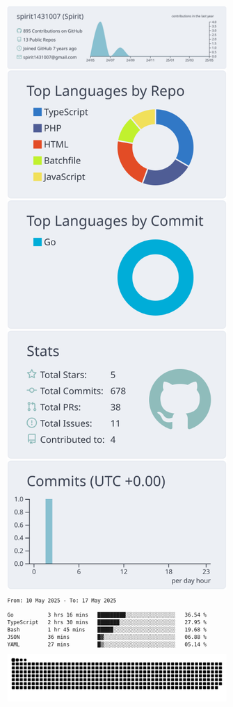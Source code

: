 [![](https://raw.githubusercontent.com/spirit1431007/spirit1431007/master/profile-summary-card-output/nord_bright/0-profile-details.svg)](https://git.io/spiritx)
[![](https://raw.githubusercontent.com/spirit1431007/spirit1431007/master/profile-summary-card-output/nord_bright/1-repos-per-language.svg)](https://git.io/spiritx) [![](https://raw.githubusercontent.com/spirit1431007/spirit1431007/master/profile-summary-card-output/nord_bright/2-most-commit-language.svg)](https://git.io/spiritx)
[![](https://raw.githubusercontent.com/spirit1431007/spirit1431007/master/profile-summary-card-output/nord_bright/3-stats.svg)](https://git.io/spiritx) [![](https://raw.githubusercontent.com/spirit1431007/spirit1431007/master/profile-summary-card-output/nord_bright/4-productive-time.svg)](https://git.io/spiritx)

<!--START_SECTION:waka-->

```txt
From: 10 May 2025 - To: 17 May 2025

Go           3 hrs 16 mins   █████████░░░░░░░░░░░░░░░░   36.54 %
TypeScript   2 hrs 30 mins   ███████░░░░░░░░░░░░░░░░░░   27.95 %
Bash         1 hr 45 mins    █████░░░░░░░░░░░░░░░░░░░░   19.68 %
JSON         36 mins         █▓░░░░░░░░░░░░░░░░░░░░░░░   06.88 %
YAML         27 mins         █▒░░░░░░░░░░░░░░░░░░░░░░░   05.14 %
```

<!--END_SECTION:waka-->

![contribution](https://github.com/spirit1431007/spirit1431007/blob/output/github-contribution-grid-snake.svg)
